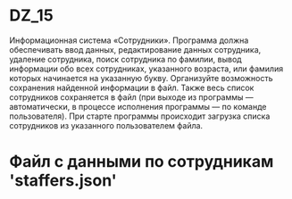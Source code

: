 # DZ_15

Информационная система «Сотрудники». Программа должна обеспечивать ввод данных, редактирование данных сотрудника, удаление сотрудника, поиск сотрудника по фамилии, вывод информации обо всех сотрудниках, указанного возраста, или фамилия которых начинается на указанную букву. Организуйте возможность сохранения найденной информации в файл. Также весь список сотрудников сохраняется в файл (при выходе из программы — автоматически, в процессе исполнения программы — по команде пользователя). При старте программы происходит загрузка списка сотрудников из указанного пользователем файла.

# Файл с данными по сотрудникам 'staffers.json'

